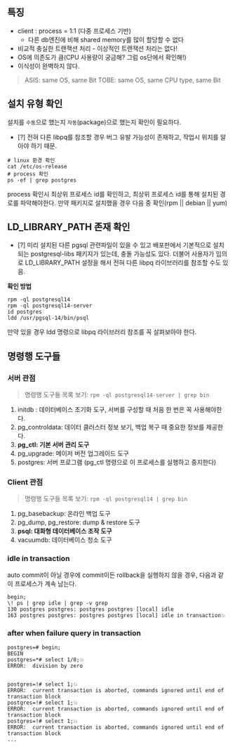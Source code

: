 ## 특징
- client : process = 1:1 (다중 프로세스 기반)
	- 다른 db엔진에 비해 shared memory를 많이 할당할 수 없다
- 비교적 충실한 트랜잭션 처리 - 이상적인 트랜잭션 처리는 없다!
- OS에 의존도가 큼(CPU 사용량이 궁금해? 그럼 os단에서 확인해!)
- 이식성이 완벽하지 않다.
> ASIS: same OS, same Bit
> TOBE: same OS, same CPU type, same Bit

## 설치 유형 확인
설치를 `수동`으로 했는지 `자동`(package)으로 했는지 확인이 필요하다.
- [?] 전혀 다른 libpq를 참조할 경우 버그 유발 가능성이 존재하고,
      작업시 위치를 알아야 하기 때문.
```shell
# linux 환경 확인
cat /etc/os-release
# process 확인
ps -ef | grep postgres
```

process 확인시 최상위 프로세스 id를 확인하고,
최상위 프로세스 id를 통해 설치된 경로를 파악해야한다.
만약 패키지로 설치했을 경우 다음 중 확인(rpm || debian || yum)


## LD_LIBRARY_PATH 존재 확인
- [?] 미리 설치된 다른 pgsql 관련파일이 있을 수 있고
      배포판에서 기본적으로 설치되는 postgresql-libs 패키지가 있는데, 충돌 가능성도 있다.
      더불어 사용자가 임의로 LD_LIBRARY_PATH 설정을 해서 전혀 다른 libpq 라이브러리를 참조할 수도 있음.

**확인 방법**
```shell
rpm -ql postgresql14
rpm -ql postgresql14-server
id postgres
ldd /usr/pgsql-14/bin/psql
```
만약 있을 경우
ldd 명령으로 libpq 라이브러리 참조를 꼭 살펴보아야 한다.

## 명령행 도구들
### 서버 관점
> 명령행 도구들 목록 보기: `rpm -ql postgresql14-server | grep bin`
1. initdb : 데이터베이스 초기화 도구, 서버를 구성할 때 처음 한 번은 꼭 사용해야한다.
2. pg_controldata: 데이터 클러스터 정보 보기, 백업 복구 때 중요한 정보를 제공한다.
3. **pg_ctl: 기본 서버 관리 도구**
4. pg_upgrade: 메이저 버전 업그레이드 도구
5. postgres: 서버 프로그램 (pg_ctl 명령으로 이 프로세스를 실행하고 중지한다)
### Client 관점
> 명령행 도구들 목록 보기: `rpm -ql postgresql14 | grep bin`
1. pg_basebackup: 온라인 백업 도구    
2. pg_dump, pg_restore: dump & restore 도구    
3. **psql: 대화형 데이터베이스 조작 도구**    
4. vacuumdb: 데이터베이스 청소 도구

### idle in transaction

auto commit이 아닐 경우에 commit이든 rollback을 실행하지 않을 경우, 다음과 같이 프로세스가 계속 남는다.
```shell
begin;  
\! ps | grep idle | grep -v grep  
130 postgres postgres: postgres postgres [local] idle  
163 postgres postgres: postgres postgres [local] idle in transaction💥
```
### after when failure query in transaction
```shell
postgres=# begin;  
BEGIN  
postgres=*# select 1/0;💥  
ERROR:  division by zero  
​  
​  
postgres=!# select 1;💥  
ERROR:  current transaction is aborted, commands ignored until end of transaction block  
postgres=!# select 1;💥  
ERROR:  current transaction is aborted, commands ignored until end of transaction block  
postgres=!# select 1;💥  
ERROR:  current transaction is aborted, commands ignored until end of transaction block 
...
```